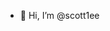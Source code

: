 - 👋 Hi, I’m @scott1ee

<!---
scott1ee/scott1ee is a ✨ special ✨ repository because its `README.md` (this file) appears on your GitHub profile.
You can click the Preview link to take a look at your changes.
--->

